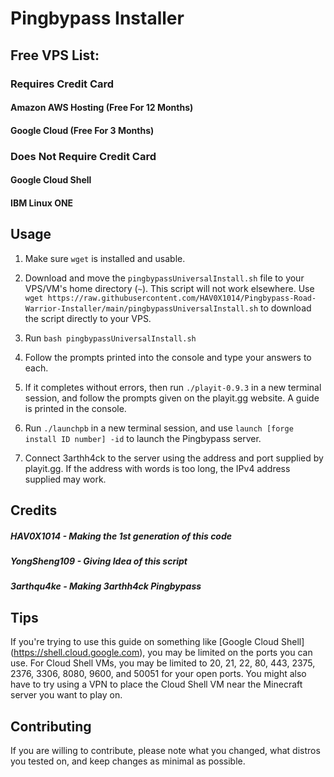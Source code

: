 # Pingbypass Installer

## Free VPS List:

### Requires Credit Card

#### Amazon AWS Hosting (Free For 12 Months)
#### Google Cloud (Free For 3 Months)

### Does Not Require Credit Card

#### Google Cloud Shell
#### IBM Linux ONE

## Usage
1. Make sure `wget` is installed and usable.

2. Download and move the `pingbypassUniversalInstall.sh` file to your VPS/VM's home directory (`~`). This script will not work elsewhere. Use `wget https://raw.githubusercontent.com/HAV0X1014/Pingbypass-Road-Warrior-Installer/main/pingbypassUniversalInstall.sh` to download the script directly to your VPS.

3. Run `bash pingbypassUniversalInstall.sh`

4. Follow the prompts printed into the console and type your answers to each.

5. If it completes without errors, then run `./playit-0.9.3` in a new terminal session, and follow the prompts given on the playit.gg website. A guide is printed in the console.

6. Run `./launchpb` in a new terminal session, and use `launch [forge install ID number] -id` to launch the Pingbypass server.

7. Connect 3arthh4ck to the server using the address and port supplied by playit.gg. If the address with words is too long, the IPv4 address supplied may work.

## Credits

##### HAV0X1014 - Making the 1st generation of this code
##### YongSheng109 - Giving Idea of this script
##### 3arthqu4ke - Making 3arthh4ck Pingbypass

## Tips
If you're trying to use this guide on something like [Google Cloud Shell] (https://shell.cloud.google.com), you may be limited on the ports you can use. For Cloud Shell VMs, you may be limited to 20, 21, 22, 80, 443, 2375, 2376, 3306, 8080, 9600, and 50051 for your open ports. You might also have to try using a VPN to place the Cloud Shell VM near the Minecraft server you want to play on.

## Contributing
If you are willing to contribute, please note what you changed, what distros you tested on, and keep changes as minimal as possible.
